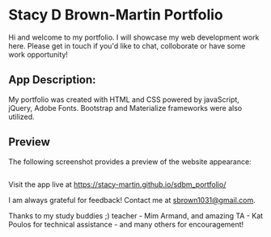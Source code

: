 # Stacy D Brown-Martin Portfolio

Hi and welcome to my portfolio.  I will showcase my web development work here.  Please get in touch if you'd like to chat, colloborate or have some work opportunity!  

## App Description:

My portfolio was created with HTML and CSS powered by javaScript, jQuery, Adobe Fonts.  Bootstrap and Materialize frameworks were also utilized.

## Preview

The following screenshot provides a preview of the website appearance:

![]()

Visit the app live at https://stacy-martin.github.io/sdbm_portfolio/ 


I am always grateful for feedback! 
Contact me at sbrown1031@gmail.com.

Thanks to my study buddies ;) teacher - Mim Armand, and amazing TA - Kat Poulos for technical assistance - and many others for encouragement!
